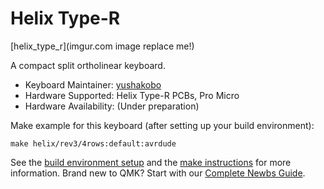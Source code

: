 # Helix Type-R

[helix_type_r](imgur.com image replace me!)

[//]: # "images are under preparation"

A compact split ortholinear keyboard.

* Keyboard Maintainer: [yushakobo](https://github.com/yushakobo)
* Hardware Supported: Helix Type-R PCBs, Pro Micro
* Hardware Availability: (Under preparation)

Make example for this keyboard (after setting up your build environment):

    make helix/rev3/4rows:default:avrdude

See the [build environment setup](https://docs.qmk.fm/#/getting_started_build_tools) and the [make instructions](https://docs.qmk.fm/#/getting_started_make_guide) for more information. Brand new to QMK? Start with our [Complete Newbs Guide](https://docs.qmk.fm/#/newbs).
